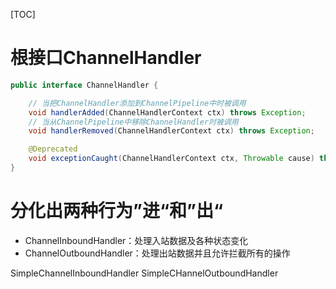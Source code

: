 [TOC]

# 根接口ChannelHandler
```java
public interface ChannelHandler {

    // 当把ChannelHandler添加到ChannelPipeline中时被调用
    void handlerAdded(ChannelHandlerContext ctx) throws Exception;
    // 当从ChannelPipeline中移除ChannelHandler时被调用
    void handlerRemoved(ChannelHandlerContext ctx) throws Exception;

    @Deprecated
    void exceptionCaught(ChannelHandlerContext ctx, Throwable cause) throws Exception;
}
```
# 分化出两种行为”进“和”出“
+ ChannelInboundHandler：处理入站数据及各种状态变化
+ ChannelOutboundHandler：处理出站数据并且允许拦截所有的操作

SimpleChannelInboundHandler
SimpleCHannelOutboundHandler